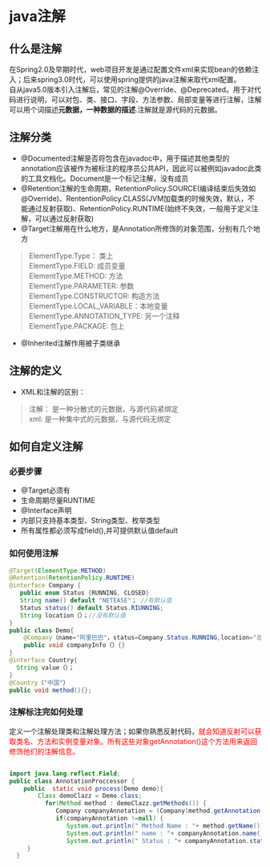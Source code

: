 # java注解

## 什么是注解
在Spring2.0及早期时代，web项目开发是通过配置文件xml来实现bean的依赖注入；后来spring3.0时代，可以使用spring提供的java注解来取代xml配置。  
自从java5.0版本引入注解后，常见的注解@Override、@Deprecated。用于对代码进行说明，可以对包、类、接口、字段、方法参数、局部变量等进行注解，注解可以用个词描述<strong>元数据，一种数据的描述</strong>.注解就是源代码的元数据。  

## 注解分类
* @Documented注解是否将包含在javadoc中，用于描述其他类型的annotation应该被作为被标注的程序员公共API，因此可以被例如javadoc此类的工具文档化。Document是一个标记注解，没有成员
* @Retention注解的生命周期，RetentionPolicy.SOURCE(编译结束后失效如@Override)、RententionPolicy.CLASS(JVM加载类的时候失效，默认，不能通过反射获取)、RetentionPolicy.RUNTIME(始终不失效，一般用于定义注解，可以通过反射获取)
* @Target注解用在什么地方，是Annotation所修饰的对象范围，分别有几个地方
> ElementType.Type： 类上   
> ElementType.FIELD: 成员变量   
> ElementType.METHOD: 方法   
> ElementType.PARAMETER: 参数   
> ElementType.CONSTRUCTOR: 构造方法  
> ElementType.LOCAL_VARIABLE：本地变量   
> ElementType.ANNOTATION_TYPE: 另一个注释   
> ElementType.PACKAGE: 包上

* @Inherited注解作用被子类继承
  
## 注解的定义
* XML和注解的区别：
> 注解： 是一种分散式的元数据，与源代码紧绑定  
> xml: 是一种集中式的元数据，与源代码无绑定   

## 如何自定义注解  

### 必要步骤
* @Target必须有 
* 生命周期尽量RUNTIME
* @Interface声明
* 内部只支持基本类型、String类型、枚举类型
* 所有属性都必须写成field(),并可提供默认值default

### 如何使用注解
```java
@Target(ElementType.METHOD)
@Retention(RetentionPolicy.RUNTIME)
@interface Company {
   public enum Status {RUNNING, CLOSED}
   String name() default "NETEASE"； //有默认值
   Status status() default Status.RIUNNING;
   String location（）；//没有默认值
} 
public class Demo{
    @Company（name="阿里巴巴"，status=Company.Status.RUNNING,location="北京"）
    public void companyInfo（）{}
}
@interface Country{
  String value（）；
}
@Country（"中国"）
public void method(){};
```
### 注解标注完如何处理
定义一个注解处理类和注解处理方法；如果你熟悉反射代码，<font color="red">就会知道反射可以获取类名、方法和实例变量对象。所有这些对象getAnnotation()这个方法用来返回修饰他们的注解信息。</font>
```java

import java.lang.reflect.Field;
public class AnnotationProccessor {
    public  static void process(Demo demo){
        Class demoClazz = Demo.class;
          for(Method method : demoClazz.getMethods()) {
             Company companyAnnotation = (Company)method.getAnnotation(Company.class);
             if(companyAnnotation !=null) {
                System.out.println(" Method Name : "+ method.getName());
                System.out.println(" name : "+ companyAnnotation.name());
                System.out.println(" Status : "+ companyAnnotation.status());
     }
  } 
```